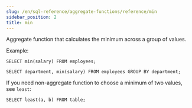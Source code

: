 ```yaml
---
slug: /en/sql-reference/aggregate-functions/reference/min
sidebar_position: 2
title: min
---
```


Aggregate function that calculates the minimum across a group of values.

Example:

```
SELECT min(salary) FROM employees;
```

```
SELECT department, min(salary) FROM employees GROUP BY department;
```

If you need non-aggregate function to choose a minimum of two values, see `least`:

```
SELECT least(a, b) FROM table;
```
